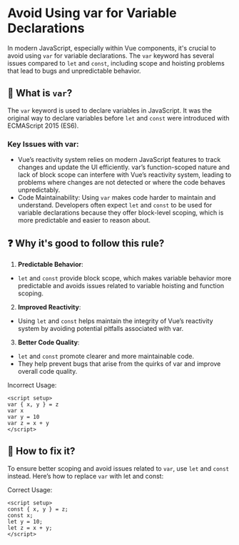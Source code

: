 # Avoid Using var for Variable Declarations

In modern JavaScript, especially within Vue components, it's crucial to avoid using `var` for variable declarations. The `var` keyword has several issues compared to `let` and `const`, including scope and hoisting problems that lead to bugs and unpredictable behavior.

## 📖 What is `var`?

The `var` keyword is used to declare variables in JavaScript. It was the original way to declare variables before `let` and `const` were introduced with ECMAScript 2015 (ES6).

### Key Issues with var:

- Vue’s reactivity system relies on modern JavaScript features to track changes and update the UI efficiently. var’s function-scoped nature and lack of block scope can interfere with Vue’s reactivity system, leading to problems where changes are not detected or where the code behaves unpredictably.
- Code Maintainability: Using `var` makes code harder to maintain and understand. Developers often expect `let` and `const` to be used for variable declarations because they offer block-level scoping, which is more predictable and easier to reason about.

## ❓ Why it's good to follow this rule?

1. **Predictable Behavior**:

- `let` and `const` provide block scope, which makes variable behavior more predictable and avoids issues related to variable hoisting and function scoping.

2. **Improved Reactivity**:

- Using `let` and `const` helps maintain the integrity of Vue’s reactivity system by avoiding potential pitfalls associated with var.

3. **Better Code Quality**:

- `let` and `const` promote clearer and more maintainable code.
- They help prevent bugs that arise from the quirks of var and improve overall code quality.

Incorrect Usage:

```vue
<script setup>
var { x, y } = z
var x
var y = 10
var z = x + y
</script>
```

## 🤩 How to fix it?

To ensure better scoping and avoid issues related to `var`, use `let` and `const` instead. Here’s how to replace `var` with let and const:

Correct Usage:

```vue
<script setup>
const { x, y } = z;
const x;
let y = 10;
let z = x + y;
</script>
```
